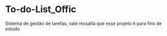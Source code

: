 # To-do-List_Offic
 Sistema de gestão de tarefas, vale ressalta que esse projeto é para fins de estudo
